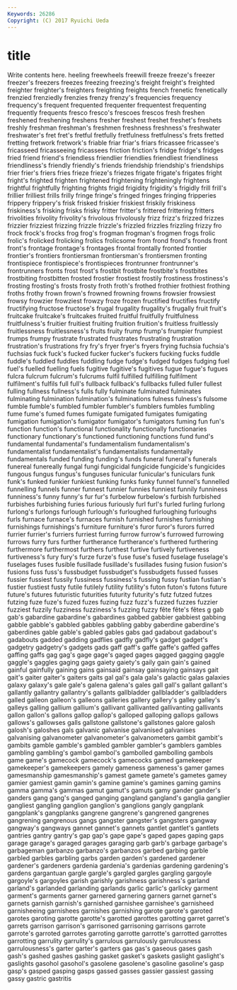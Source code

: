 ```yaml
---
Keywords: 26286 
Copyright: (C) 2017 Ryuichi Ueda
---
```


# title

Write contents here.
heeling freewheels freewill freeze freeze's freezer
freezer's freezers freezes freezing freezing's freight freight's freighted freighter freighter's
freighters freighting freights french frenetic frenetically frenzied frenziedly frenzies frenzy
frenzy's frequencies frequency frequency's frequent frequented frequenter frequentest frequenting frequently
frequents fresco fresco's frescoes frescos fresh freshen freshened freshening freshens
fresher freshest freshet freshet's freshets freshly freshman freshman's freshmen freshness
freshness's freshwater freshwater's fret fret's fretful fretfully fretfulness fretfulness's frets
fretted fretting fretwork fretwork's friable friar friar's friars fricassee fricassee's
fricasseed fricasseeing fricassees friction friction's fridge fridge's fridges fried friend
friend's friendless friendlier friendlies friendliest friendliness friendliness's friendly friendly's friends
friendship friendship's friendships frier frier's friers fries frieze frieze's friezes
frigate frigate's frigates fright fright's frighted frighten frightened frightening frighteningly
frightens frightful frightfully frighting frights frigid frigidity frigidity's frigidly frill
frill's frillier frilliest frills frilly fringe fringe's fringed fringes fringing
fripperies frippery frippery's frisk frisked friskier friskiest friskily friskiness friskiness's
frisking frisks frisky fritter fritter's frittered frittering fritters frivolities frivolity
frivolity's frivolous frivolously frizz frizz's frizzed frizzes frizzier frizziest frizzing
frizzle frizzle's frizzled frizzles frizzling frizzy fro frock frock's frocks
frog frog's frogman frogman's frogmen frogs frolic frolic's frolicked frolicking
frolics frolicsome from frond frond's fronds front front's frontage frontage's
frontages frontal frontally fronted frontier frontier's frontiers frontiersman frontiersman's frontiersmen
fronting frontispiece frontispiece's frontispieces frontrunner frontrunner's frontrunners fronts frost frost's
frostbit frostbite frostbite's frostbites frostbiting frostbitten frosted frostier frostiest frostily
frostiness frostiness's frosting frosting's frosts frosty froth froth's frothed frothier
frothiest frothing froths frothy frown frown's frowned frowning frowns frowsier
frowsiest frowsy frowzier frowziest frowzy froze frozen fructified fructifies fructify
fructifying fructose fructose's frugal frugality frugality's frugally fruit fruit's fruitcake
fruitcake's fruitcakes fruited fruitful fruitfully fruitfulness fruitfulness's fruitier fruitiest fruiting
fruition fruition's fruitless fruitlessly fruitlessness fruitlessness's fruits fruity frump frump's
frumpier frumpiest frumps frumpy frustrate frustrated frustrates frustrating frustration frustration's
frustrations fry fry's fryer fryer's fryers frying fuchsia fuchsia's fuchsias
fuck fuck's fucked fucker fucker's fuckers fucking fucks fuddle fuddle's
fuddled fuddles fuddling fudge fudge's fudged fudges fudging fuel fuel's
fuelled fuelling fuels fugitive fugitive's fugitives fugue fugue's fugues fulcra
fulcrum fulcrum's fulcrums fulfil fulfilled fulfilling fulfilment fulfilment's fulfils full
full's fullback fullback's fullbacks fulled fuller fullest fulling fullness fullness's
fulls fully fulminate fulminated fulminates fulminating fulmination fulmination's fulminations fulness
fulness's fulsome fumble fumble's fumbled fumbler fumbler's fumblers fumbles fumbling
fume fume's fumed fumes fumigate fumigated fumigates fumigating fumigation fumigation's
fumigator fumigator's fumigators fuming fun fun's function function's functional functionality
functionally functionaries functionary functionary's functioned functioning functions fund fund's fundamental
fundamental's fundamentalism fundamentalism's fundamentalist fundamentalist's fundamentalists fundamentally fundamentals funded funding
funding's funds funeral funeral's funerals funereal funereally fungal fungi fungicidal
fungicide fungicide's fungicides fungous fungus fungus's funguses funicular funicular's funiculars
funk funk's funked funkier funkiest funking funks funky funnel funnel's
funnelled funnelling funnels funner funnest funnier funnies funniest funnily funniness
funniness's funny funny's fur fur's furbelow furbelow's furbish furbished furbishes
furbishing furies furious furiously furl furl's furled furling furlong furlong's
furlongs furlough furlough's furloughed furloughing furloughs furls furnace furnace's furnaces
furnish furnished furnishes furnishing furnishings furnishings's furniture furniture's furor furor's
furors furred furrier furrier's furriers furriest furring furrow furrow's furrowed
furrowing furrows furry furs further furtherance furtherance's furthered furthering furthermore
furthermost furthers furthest furtive furtively furtiveness furtiveness's fury fury's furze
furze's fuse fuse's fused fuselage fuselage's fuselages fuses fusible fusillade
fusillade's fusillades fusing fusion fusion's fusions fuss fuss's fussbudget fussbudget's
fussbudgets fussed fusses fussier fussiest fussily fussiness fussiness's fussing fussy
fustian fustian's fustier fustiest fusty futile futilely futility futility's futon
futon's futons future future's futures futuristic futurities futurity futurity's futz
futzed futzes futzing fuze fuze's fuzed fuzes fuzing fuzz fuzz's
fuzzed fuzzes fuzzier fuzziest fuzzily fuzziness fuzziness's fuzzing fuzzy fête
fête's fêtes g gab gab's gabardine gabardine's gabardines gabbed gabbier
gabbiest gabbing gabble gabble's gabbled gabbles gabbling gabby gaberdine gaberdine's
gaberdines gable gable's gabled gables gabs gad gadabout gadabout's gadabouts
gadded gadding gadflies gadfly gadfly's gadget gadget's gadgetry gadgetry's gadgets
gads gaff gaff's gaffe gaffe's gaffed gaffes gaffing gaffs gag
gag's gage gage's gaged gages gagged gagging gaggle gaggle's gaggles
gaging gags gaiety gaiety's gaily gain gain's gained gainful gainfully
gaining gains gainsaid gainsay gainsaying gainsays gait gait's gaiter gaiter's
gaiters gaits gal gal's gala gala's galactic galas galaxies galaxy
galaxy's gale gale's galena galena's gales gall gall's gallant gallant's
gallantly gallantry gallantry's gallants gallbladder gallbladder's gallbladders galled galleon galleon's
galleons galleries gallery gallery's galley galley's galleys galling gallium gallium's
gallivant gallivanted gallivanting gallivants gallon gallon's gallons gallop gallop's galloped
galloping gallops gallows gallows's gallowses galls gallstone gallstone's gallstones galore
galosh galosh's galoshes gals galvanic galvanise galvanised galvanises galvanising galvanometer
galvanometer's galvanometers gambit gambit's gambits gamble gamble's gambled gambler gambler's
gamblers gambles gambling gambling's gambol gambol's gambolled gambolling gambols game
game's gamecock gamecock's gamecocks gamed gamekeeper gamekeeper's gamekeepers gamely gameness
gameness's gamer games gamesmanship gamesmanship's gamest gamete gamete's gametes gamey
gamier gamiest gamin gamin's gamine gamine's gamines gaming gamins gamma
gamma's gammas gamut gamut's gamuts gamy gander gander's ganders gang
gang's ganged ganging gangland gangland's ganglia ganglier gangliest gangling ganglion
ganglion's ganglions gangly gangplank gangplank's gangplanks gangrene gangrene's gangrened gangrenes
gangrening gangrenous gangs gangster gangster's gangsters gangway gangway's gangways gannet
gannet's gannets gantlet gantlet's gantlets gantries gantry gantry's gap gap's
gape gape's gaped gapes gaping gaps garage garage's garaged garages
garaging garb garb's garbage garbage's garbageman garbanzo garbanzo's garbanzos garbed
garbing garble garbled garbles garbling garbs garden garden's gardened gardener
gardener's gardeners gardenia gardenia's gardenias gardening gardening's gardens gargantuan gargle
gargle's gargled gargles gargling gargoyle gargoyle's gargoyles garish garishly garishness
garishness's garland garland's garlanded garlanding garlands garlic garlic's garlicky garment
garment's garments garner garnered garnering garners garnet garnet's garnets garnish
garnish's garnished garnishee garnishee's garnisheed garnisheeing garnishees garnishes garnishing garote
garote's garoted garotes garoting garotte garotte's garotted garottes garotting garret
garret's garrets garrison garrison's garrisoned garrisoning garrisons garrote garrote's garroted
garrotes garroting garrotte garrotte's garrotted garrottes garrotting garrulity garrulity's garrulous
garrulously garrulousness garrulousness's garter garter's garters gas gas's gaseous gases
gash gash's gashed gashes gashing gasket gasket's gaskets gaslight gaslight's
gaslights gasohol gasohol's gasolene gasolene's gasoline gasoline's gasp gasp's gasped
gasping gasps gassed gasses gassier gassiest gassing gassy gastric gastritis

